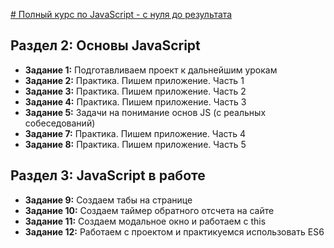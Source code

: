 [# Полный курс по JavaScript - с нуля до результата](https://www.udemy.com/course/javascript_full/)

## Раздел 2: Основы JavaScript
- **Задание 1:** Подготавливаем проект к дальнейшим урокам
- **Задание 2:** Практика. Пишем приложение. Часть 1
- **Задание 3:** Практика. Пишем приложение. Часть 2
- **Задание 4:** Практика. Пишем приложение. Часть 3
- **Задание 5:** Задачи на понимание основ JS (с реальных собеседований)
- **Задание 7:** Практика. Пишем приложение. Часть 4
- **Задание 8:** Практика. Пишем приложение. Часть 5

## Раздел 3: JavaScript в работе
- **Задание 9:** Создаем табы на странице
- **Задание 10:** Создаем таймер обратного отсчета на сайте
- **Задание 11:** Создаем модальное окно и работаем с this
- **Задание 12:** Работаем с проектом и практикуемся использовать ES6
